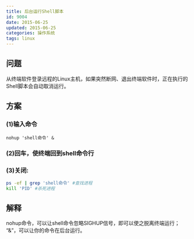 ```yaml
---
title: 后台运行Shell脚本
id: 9004
date: 2015-06-25
updated: 2015-06-25
categories: 操作系统
tags: linux
---
```


## 问题
从终端软件登录远程的Linux主机，如果突然断网、退出终端软件时，正在执行的Shell脚本会自动取消运行。
## 方案
### (1)输入命令
``nohup 'shell命令' &``
<!--more-->
### (2)回车，使终端回到shell命令行
### (3)关闭:
```bash
ps -ef | grep 'shell命令' #查找进程
kill 'PID' #杀死进程
```

## 解释
nohup命令，可以让shell命令忽略SIGHUP信号，即可以使之脱离终端运行；
“&”，可以让你的命令在后台运行。
